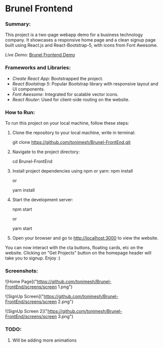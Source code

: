 # Brunel Frontend

### Summary:
This project is a two-page webapp demo for a business technology company. It showcases a responsive home page and a clean signup page built using React.js and React-Bootstrap-5, with icons from Font Awesome. 

*Live Demo:* [Brunel Frontend Demo](https://brunel-front-end.vercel.app/)

### Frameworks and Libraries:
- *Create React App*: Bootstrapped the project.
- *React Bootstrap 5*: Popular Bootstrap library with responsive layout and UI components.
- *Font Awesome*: Integrated for scalable vector icons.
- *React Router*: Used for client-side routing on the website.

### How to Run:
To run this project on your local machine, follow these steps:

1. Clone the repository to your local machine, write in terminal:
    
    git clone https://github.com/tonimesh/Brunel-FrontEnd.git
    

2. Navigate to the project directory:
    
    cd Brunel-FrontEnd
    

3. Install project dependencies using npm or yarn:
npm install
    
    or
    
    yarn install
    

4. Start the development server:
    
    npm start
    
    or
    
    yarn start
    

5. Open your browser and go to [http://localhost:3000](http://localhost:3000) to view the website.

You can now interact with the cta buttons, floating cards, etc on the website. 
Clicking on "Get Projects" button on the homepage header will take you to signup. 
Enjoy :)

### Screenshots:
![Home Page]("https://github.com/tonimesh/Brunel-FrontEnd/screens/screen 1.png")

![SignUp Screen]("https://github.com/tonimesh/Brunel-FrontEnd/screens/screen 2.png")

![SignUp Screen 2]("https://github.com/tonimesh/Brunel-FrontEnd/screens/screen 3.png")

### TODO:
1. Will be adding more animations

